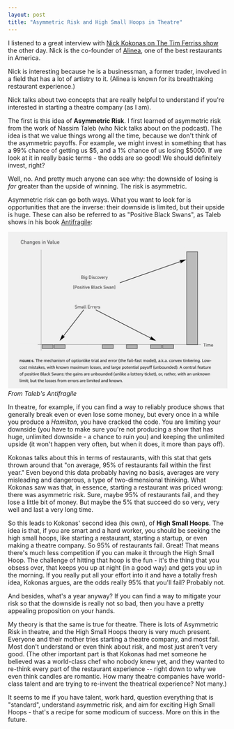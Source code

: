 ```yaml
---
layout: post
title: "Asymmetric Risk and High Small Hoops in Theatre"
---
```


I listened to a great interview with [Nick Kokonas on The Tim Ferriss show](https://tim.blog/2018/10/18/nick-kokonas/) the other day. Nick is the co-founder of [Alinea](https://alinearestaurant.com), one of the best restaurants in America.

Nick is interesting because he is a businessman, a former trader, involved in a field that has a lot of artistry to it. (Alinea is known for its breathtaking restaurant experience.)

Nick talks about two concepts that are really helpful to understand if you're interested in starting a theatre company (as I am).

The first is this idea of **Asymmetric Risk**. I first learned of asymmetric risk from the work of Nassim Taleb (who Nick talks about on the podcast). The idea is that we value things wrong all the time, because we don't think of the asymmetric payoffs. For example, we might invest in something that has a 99% chance of getting us $5, and a 1% chance of us losing $5000. If we look at it in really basic terms - the odds are so good! We should definitely invest, right?

Well, no. And pretty much anyone can see why: the downside of losing is *far* greater than the upside of winning. The risk is asymmetric.

Asymmetric risk can go both ways. What you want to look for is opportunities that are the inverse: their downside is limited, but their upside is huge. These can also be referred to as "Positive Black Swans", as Taleb shows in his book [Antifragile](https://www.amazon.com/Antifragile-Things-That-Disorder-Incerto/dp/0812979680):

![Positive Black Swans](/images/positive_black_swan.png)
*From Taleb's Antifragile*

In theatre, for example, if you can find a way to reliably produce shows that generally break even or even lose some money, but every once in a while you produce a *Hamilton*, you have cracked the code. You are limiting your downside (you have to make sure you're not producing a show that has huge, unlimited downside - a chance to ruin you) and keeping the unlimited upside (it won't happen very often, but when it does, it more than pays off).

Kokonas talks about this in terms of restaurants, with this stat that gets thrown around that "on average, 95% of restaurants fail within the first year." Even beyond this data probably having no basis, averages are very misleading and dangerous, a type of two-dimensional thinking. What Kokonas saw was that, in essence, starting a restaurant was priced wrong: there was asymmetric risk. Sure, maybe 95% of restaurants fail, and they lose a little bit of money. But maybe the 5% that succeed do so very, very well and last a very long time.

So this leads to Kokonas' second idea (his own), of **High Small Hoops**. The idea is that, if you are smart and a hard worker, you should be seeking the high small hoops, like starting a restaurant, starting a startup, or even making a theatre company. So 95% of restaurants fail. Great! That means there's much less competition if you can make it through the High Small Hoop. The challenge of hitting that hoop is the fun - it's the thing that you obsess over, that keeps you up at night (in a good way) and gets you up in the morning. If you really put all your effort into it and have a totally fresh idea, Kokonas argues, are the odds really 95% that you'll fail? Probably not.

And besides, what's a year anyway? If you can find a way to mitigate your risk so that the downside is really not so bad, then you have a pretty appealing proposition on your hands.

My theory is that the same is true for theatre. There is lots of Asymmetric Risk in theatre, and the High Small Hoops theory is very much present. Everyone and their mother tries starting a theatre company, and most fail. Most don't understand or even think about risk, and most just aren't very good. (The other important part is that Kokonas had met someone he believed was a world-class chef who nobody knew yet, and they wanted to re-think every part of the restaurant experience -- right down to why we even think candles are romantic. How many theatre companies have world-class talent and are trying to re-invent the theatrical experience? Not many.)

It seems to me if you have talent, work hard, question everything that is "standard", understand asymmetric risk, and aim for exciting High Small Hoops - that's a recipe for some modicum of success. More on this in the future.
